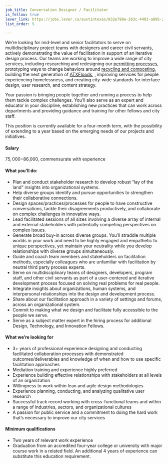 ```yaml
---
job_title: Conversation Designer / Facilitator
is_fellow: true
lever_link: https://jobs.lever.co/austintexas/832e798e-2b3c-4493-a895-276753feafd7/apply
list_order: 5

---
```



We’re looking for mid-level and senior facilitators to serve on multidisciplinary project teams with designers and career civil servants, actively demonstrating the value of facilitation in support of an iterative design process. Our teams are working to improve a wide range of city services, including researching and redesigning our [permitting processes](http://www.austintexas.gov/department/development-services), prototyping ways to change behaviors around [recycling and composting](http://www.austintexas.gov/department/austin-resource-recovery), building the next generation of [ATXFloods](https://www.atxfloods.com), , improving services for people experiencing homelessness, and creating city-wide standards for interface design, user research, and content strategy.

Your passion is bringing people together and running a process to help them tackle complex challenges. You’ll also serve as an expert and educator in your discipline, establishing new practices that can work across departments and providing guidance and training for other fellows and city staff.

This position is currently available for a four-month term, with the possibility of extending to a year based on the emerging needs of our projects and initiatives.

#### Salary

$75,000-$86,000, commensurate with experience

#### What you’ll do:

*   Plan and conduct stakeholder research to develop robust “lay of the land” insights into organizational systems.
*   Help diverse groups identify and pursue opportunities to strengthen their collaborative connections.
*   Design spaces/practices/processes for people to have constructive conversations, tackle their disagreements productively, and collaborate on complex challenges in innovative ways.
*   Lead facilitated sessions of all sizes involving a diverse array of internal and external stakeholders with potentially competing perspectives on complex issues.
*   Generate broad buy-in across diverse groups. You’ll straddle multiple worlds in your work and need to be highly engaged and empathetic to unique perspectives, yet maintain your neutrality while you develop relationships with diverse groups simultaneously.
*   Guide and coach team members and stakeholders on facilitation methods, especially colleagues who are unfamiliar with facilitation by neutral third party process experts.
*   Serve on multidisciplinary teams of designers, developers, program staff, and other civil servants as part of a user-centered and iterative development process focused on solving real problems for real people.
*   Integrate insights about organizations, human systems, and interpersonal relationships into the design and development process.
*   Share about our facilitation approach in a variety of settings and forums, across an organizational system.
*   Commit to making what we design and facilitate fully accessible to the people we serve.
*   Serve as a subject matter expert in the hiring process for additional Design, Technology, and Innovation Fellows.

#### What we’re looking for

*   3+ years of professional experience designing and conducting facilitated collaboration processes with demonstrated outcomes/deliverables and knowledge of when and how to use specific facilitation approaches
*   Mediation training and experience highly preferred
*   Experience building effective relationships with stakeholders at all levels of an organization
*   Willingness to work within lean and agile design methodologies
*   Experience planning, conducting, and analyzing qualitative user research
*   Successful track record working with cross-functional teams and within a range of industries, sectors, and organizational cultures
*   A passion for public service and a commitment to doing the hard work that’s necessary to improve our city services

#### Minimum qualifications

*   Two years of relevant work experience
*   Graduation from an accredited four-year college or university with major course work in a related field. An additional 4 years of experience can substitute this education requirement.
